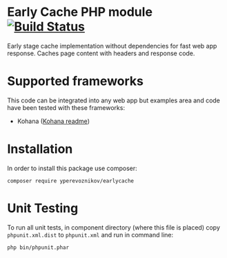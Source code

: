 # Early Cache PHP module [![Build Status](https://travis-ci.org/yperevoznikov/EarlyCache.svg?branch=develop)](https://travis-ci.org/yperevoznikov/EarlyCache)
Early stage cache implementation without dependencies for fast web app response. 
Caches page content with headers and response code.

# Supported frameworks
This code can be integrated into any web app but examples area and code have been tested with these frameworks:  
- Kohana ([Kohana readme](examples/kohana/readme.md))   

# Installation
In order to install this package use composer:  
```
composer require yperevoznikov/earlycache
```

# Unit Testing
To run all unit tests, in component directory (where this file is placed) 
copy `phpunit.xml.dist` to `phpunit.xml` and run in command line:  
```  
php bin/phpunit.phar
```